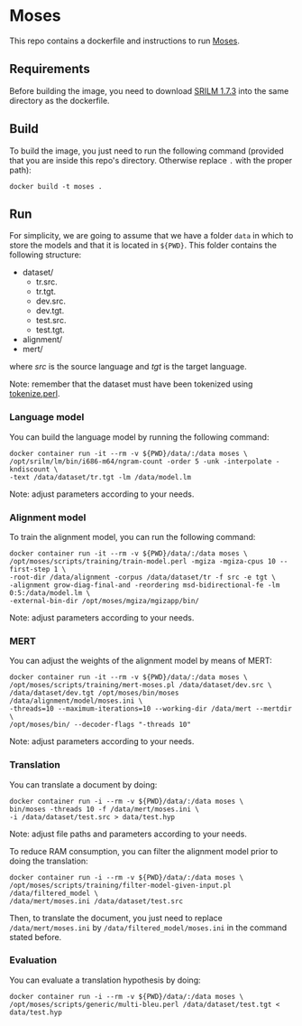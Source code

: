 # Moses
This repo contains a dockerfile and instructions to run [Moses](https://github.com/moses-smt/mosesdecoder).

## Requirements
Before building the image, you need to download [SRILM 1.7.3](http://www.speech.sri.com/projects/srilm/download.html) into the same directory as the dockerfile.

## Build
To build the image, you just need to run the following command (provided that you are inside this repo's directory. Otherwise replace `.` with the proper path):

```
docker build -t moses .
```

## Run
For simplicity, we are going to assume that we have a folder `data` in which to store the models and that it is located in `${PWD}`. This folder contains the following structure:

* dataset/
  * tr.src.
  * tr.tgt.
  * dev.src.
  * dev.tgt.
  * test.src.
  * test.tgt.
* alignment/
* mert/

where *src* is the source language and *tgt* is the target language.

Note: remember that the dataset must have been tokenized using [tokenize.perl](https://raw.githubusercontent.com/moses-smt/mosesdecoder/master/scripts/tokenizer/tokenizer.perl).

### Language model
You can build the language model by running the following command:

```
docker container run -it --rm -v ${PWD}/data/:/data moses \
/opt/srilm/lm/bin/i686-m64/ngram-count -order 5 -unk -interpolate -kndiscount \
-text /data/dataset/tr.tgt -lm /data/model.lm
```

Note: adjust parameters according to your needs.

### Alignment model
To train the alignment model, you can run the following command:

```
docker container run -it --rm -v ${PWD}/data/:/data moses \
/opt/moses/scripts/training/train-model.perl -mgiza -mgiza-cpus 10 --first-step 1 \
-root-dir /data/alignment -corpus /data/dataset/tr -f src -e tgt \
-alignment grow-diag-final-and -reordering msd-bidirectional-fe -lm 0:5:/data/model.lm \
-external-bin-dir /opt/moses/mgiza/mgizapp/bin/
```
Note: adjust parameters according to your needs.

### MERT
You can adjust the weights of the alignment model by means of MERT:

```
docker container run -it --rm -v ${PWD}/data/:/data moses \
/opt/moses/scripts/training/mert-moses.pl /data/dataset/dev.src \
/data/dataset/dev.tgt /opt/moses/bin/moses /data/alignment/model/moses.ini \
-threads=10 --maximum-iterations=10 --working-dir /data/mert --mertdir \
/opt/moses/bin/ --decoder-flags "-threads 10"
```

Note: adjust parameters according to your needs.

### Translation
You can translate a document by doing:

```
docker container run -i --rm -v ${PWD}/data/:/data moses \
bin/moses -threads 10 -f /data/mert/moses.ini \
-i /data/dataset/test.src > data/test.hyp
```

Note: adjust file paths and parameters according to your needs.

To reduce RAM consumption, you can filter the alignment model prior to doing the translation:

```
docker container run -i --rm -v ${PWD}/data/:/data moses \
/opt/moses/scripts/training/filter-model-given-input.pl /data/filtered_model \
/data/mert/moses.ini /data/dataset/test.src
```

Then, to translate the document, you just need to replace `/data/mert/moses.ini` by `/data/filtered_model/moses.ini` in the command stated before.

### Evaluation
You can evaluate a translation hypothesis by doing:

```
docker container run -i --rm -v ${PWD}/data/:/data moses \
/opt/moses/scripts/generic/multi-bleu.perl /data/dataset/test.tgt < data/test.hyp
```
